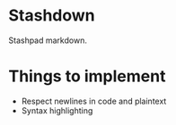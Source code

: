 # Stashdown

Stashpad markdown.

# Things to implement

* Respect newlines in code and plaintext
* Syntax highlighting